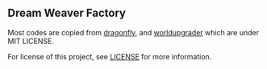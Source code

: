 ## Dream Weaver Factory

Most codes are copied from [dragonfly](https://github.com/df-mc/dragonfly),
and [worldupgrader](https://github.com/df-mc/worldupgrader) which are under MIT LICENSE.

For license of this project, see [LICENSE](./LICENSE) for more information.